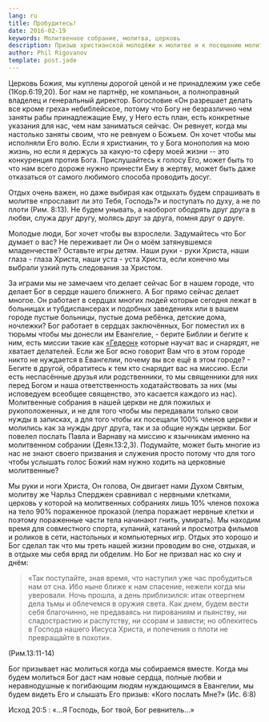 ```yaml
---
lang: ru
title: Пробудитесь!
date: 2016-02-19
keywords: Молитвенное собрание, молитва, церковь
description: Призыв христианской молодёжи к молитве и к посещению молитвенных собраний
author: Phil Rigovanov
template: post.jade
---
```


Церковь Божия, мы куплены дорогой ценой и не принадлежим уже себе 
(1Кор.6:19,20). Бог нам не партнёр, не компаньон, а полноправный владелец и 
генеральный директор. Богословие «Он разрешает делать все кроме греха» 
небиблейское, потому что Богу не безразлично чем заняты рабы принадлежащие 
Ему, у Него есть план, есть конкретные указания для нас, чем нам заниматься 
сейчас. Он ревнует, когда мы настолько заняты своим, что не ревнуем о Божьем.
Он хочет чтобы мы исполняли Его волю. Если я христианин, то у Бога монополия 
на мою жизнь, но если я держусь за какую-то сферу моей жизни -- это конкуренция
против Бога.
Прислушайтесь к голосу Его, может быть то что нам всего дороже нужно принести 
Ему в жертву, может быть даже отказаться от самого любимого способа проводить 
досуг.

Отдых очень важен, но даже выбирая как отдыхать будем спрашивать в молитве 
«прославит ли это Тебя, Господь?» и поступать по духу, а не по плоти 
(Рим. 8:13). Не будем унывать, а наоборот ободрять друг друга в любви, служа 
друг другу, молясь друг за друга, помня друг о друге.

Молодые люди, Бог хочет чтобы вы взрослели. Задумайтесь что Бог думает о вас? 
Не переживает ли Он о моём затянувшемся младенчестве? Оставьте игры детям. Наши
руки - руки Христа, наши глаза - глаза Христа, наши уста - уста Христа, если 
конечно мы выбрали узкий путь следования за Христом.

За играми мы не замечаем что делает сейчас Бог в нашем городе, что делает Бог в
сердце нашего ближнего. А Бог прямо сейчас делает многое. Он работает в сердцах
многих людей которые сегодня лежат в больницах и тубдиспансерах и подобных 
заведениях или в вашем городе пустые больницы, пустые дома ребёнка, детские 
дома, ночлежки?
Бог работает в сердцах заключённых, Бог поместил их в тюрьмы чтобы мы донесли 
им Евангелие, - берите Библии и бегите к ним, есть миссии такие как 
[«Гедеон»][1] которые научат вас и снарядят, не хватает делателей. Если же Бог 
ясно говорит Вам что в этом городе никто не нуждается в Евангелии, почему вы 
все ещё в этом городе? - Бегите в другой, обратитесь к тем кто снарядит вас на 
миссию. Если есть неспасённые друзья или родственники, то мы священники для них
перед Богом и наша ответственность ходатайствовать за них (мы исповедуем 
всеобщее священство, это касается каждого из нас). Молитвенные собрания в нашей
церкви не для пожилых и рукоположенных, и не для того чтобы мы передавали 
только свои нужды в записках, а для того чтобы их посещали 100% членов церкви и
молились как за нужды друг друга, так и за общие нужды церкви. Бог повелел 
послать Павла и Варнаву на миссию к язычникам именно на молитвенном собрании 
(Деян.13:2,3). Подумайте, может быть многие из нас не знают своего призвания и 
служения просто потому что для того чтобы услышать голос Божий нам нужно ходить
на церковные молитвенные?

Мы руки и ноги Христа, Он голова, Он двигает нами Духом Святым, молитву же 
Чарльз Сперджен сравнивал с нервными клетками, церковь у которой на молитвенных
собраниях лишь 10% членов похожа на тело 90% пораженное проказой (лепра 
поражает нервные клетки и поэтому пораженные части тела начинают гнить, 
умирать). Мы находим время для совместного спорта, купаний, катаний и просмотра
фильмов и роликов в сети, настольных и компьютерных игр. Отдых это хорошо и Бог
сделал так что мы треть нашей жизни проводим во сне, отдыхая, и в отдыхе мы 
себя вряд ли обделим. Но Бог не призвал нас ко сну и днём:

> «Так поступайте, зная время, что наступил уже час пробудиться нам от сна. Ибо
> ныне ближе к нам спасение, нежели когда мы уверовали. Ночь прошла, а день 
> приблизился: итак отвергнем дела тьмы и облечемся в оружия света. Как днем, 
> будем вести себя благочинно, не предаваясь ни пированиям и пьянству, ни 
> сладострастию и распутству, ни ссорам и зависти; но облекитесь в Господа 
> нашего Иисуса Христа, и попечения о плоти не превращайте в похоти».

(Рим.13:11-14)

Бог призывает нас молиться когда мы собираемся вместе. Когда мы будем молиться 
Бог даст нам новые сердца, полные любви и неравнодушные к погибающим людям 
нуждающимся в Евангелии, мы будем видеть Его и слышать Его призыв: «Кого 
послать Мне?» (Ис. 6:8)

Исход 20:5 : «...Я Господь, Бог твой, Бог ревнитель...»

[1]: http://www.gideons.org/ "Сайт миссии «Гедеон» на английском языке"
